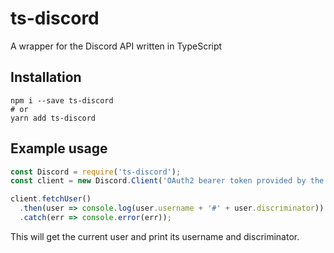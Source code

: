 # ts-discord
A wrapper for the Discord API written in TypeScript

## Installation
```
npm i --save ts-discord
# or
yarn add ts-discord
```

## Example usage
```js
const Discord = require('ts-discord');
const client = new Discord.Client('OAuth2 bearer token provided by the OAuth2 API');

client.fetchUser()
  .then(user => console.log(user.username + '#' + user.discriminator))
  .catch(err => console.error(err));
```
This will get the current user and print its username and discriminator.
